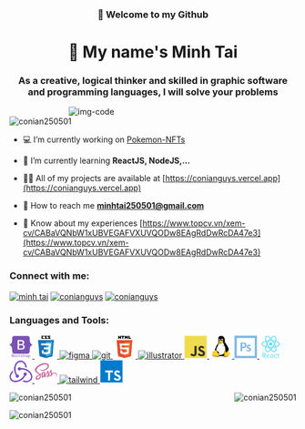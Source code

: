 <h3 align="center">👋 Welcome to my Github</h3>
<h1 align="center"> 📂 My name's Minh Tai </h1>
<h3 align="center">As a creative, logical thinker and skilled in graphic software and programming languages, I will solve your problems</h3>
<img align="right" alt="img-code" width="400" src="https://camo.githubusercontent.com/cae12fddd9d6982901d82580bdf321d81fb299141098ca1c2d4891870827bf17/68747470733a2f2f6d69726f2e6d656469756d2e636f6d2f6d61782f313336302f302a37513379765349765f7430696f4a2d5a2e676966" />

<p align="left"> <img src="https://komarev.com/ghpvc/?username=conian250501&label=Profile%20views&color=0e75b6&style=flat" alt="conian250501" /> </p>

- 💻 I’m currently working on [Pokemon-NFTs](https://pokemoncase-nft.vercel.app/)

- 📱 I’m currently learning **ReactJS, NodeJS,...**

- 👨‍💻 All of my projects are available at [https://conianguys.vercel.app](https://conianguys.vercel.app)

- 📨 How to reach me **minhtai250501@gmail.com**

- 📃 Know about my experiences [https://www.topcv.vn/xem-cv/CABaVQNbW1xUBVEGAFVXUVQODw8EAgRdDwRcDA47e3](https://www.topcv.vn/xem-cv/CABaVQNbW1xUBVEGAFVXUVQODw8EAgRdDwRcDA47e3)

<h3 align="left">Connect with me:</h3>
<p align="left">
<a href="https://linkedin.com/in/minh tai" target="blank"><img align="center" src="https://raw.githubusercontent.com/rahuldkjain/github-profile-readme-generator/master/src/images/icons/Social/linked-in-alt.svg" alt="minh tai" height="30" width="40" /></a>
<a href="https://instagram.com/conianguys" target="blank"><img align="center" src="https://raw.githubusercontent.com/rahuldkjain/github-profile-readme-generator/master/src/images/icons/Social/instagram.svg" alt="conianguys" height="30" width="40" /></a>
<a href="https://www.behance.net/conianguys" target="blank"><img align="center" src="https://raw.githubusercontent.com/rahuldkjain/github-profile-readme-generator/master/src/images/icons/Social/behance.svg" alt="conianguys" height="30" width="40" /></a>
</p>

<h3 align="left">Languages and Tools:</h3>
<p align="left"> <a href="https://getbootstrap.com" target="_blank" rel="noreferrer"> <img src="https://raw.githubusercontent.com/devicons/devicon/master/icons/bootstrap/bootstrap-plain-wordmark.svg" alt="bootstrap" width="40" height="40"/> </a> <a href="https://www.w3schools.com/css/" target="_blank" rel="noreferrer"> <img src="https://raw.githubusercontent.com/devicons/devicon/master/icons/css3/css3-original-wordmark.svg" alt="css3" width="40" height="40"/> </a> <a href="https://www.figma.com/" target="_blank" rel="noreferrer"> <img src="https://www.vectorlogo.zone/logos/figma/figma-icon.svg" alt="figma" width="40" height="40"/> </a> <a href="https://git-scm.com/" target="_blank" rel="noreferrer"> <img src="https://www.vectorlogo.zone/logos/git-scm/git-scm-icon.svg" alt="git" width="40" height="40"/> </a> <a href="https://www.w3.org/html/" target="_blank" rel="noreferrer"> <img src="https://raw.githubusercontent.com/devicons/devicon/master/icons/html5/html5-original-wordmark.svg" alt="html5" width="40" height="40"/> </a> <a href="https://www.adobe.com/in/products/illustrator.html" target="_blank" rel="noreferrer"> <img src="https://www.vectorlogo.zone/logos/adobe_illustrator/adobe_illustrator-icon.svg" alt="illustrator" width="40" height="40"/> </a> <a href="https://developer.mozilla.org/en-US/docs/Web/JavaScript" target="_blank" rel="noreferrer"> <img src="https://raw.githubusercontent.com/devicons/devicon/master/icons/javascript/javascript-original.svg" alt="javascript" width="40" height="40"/> </a> <a href="https://www.linux.org/" target="_blank" rel="noreferrer"> <img src="https://raw.githubusercontent.com/devicons/devicon/master/icons/linux/linux-original.svg" alt="linux" width="40" height="40"/> </a> <a href="https://www.photoshop.com/en" target="_blank" rel="noreferrer"> <img src="https://raw.githubusercontent.com/devicons/devicon/master/icons/photoshop/photoshop-line.svg" alt="photoshop" width="40" height="40"/> </a> <a href="https://reactjs.org/" target="_blank" rel="noreferrer"> <img src="https://raw.githubusercontent.com/devicons/devicon/master/icons/react/react-original-wordmark.svg" alt="react" width="40" height="40"/> </a> <a href="https://redux.js.org" target="_blank" rel="noreferrer"> <img src="https://raw.githubusercontent.com/devicons/devicon/master/icons/redux/redux-original.svg" alt="redux" width="40" height="40"/> </a> <a href="https://sass-lang.com" target="_blank" rel="noreferrer"> <img src="https://raw.githubusercontent.com/devicons/devicon/master/icons/sass/sass-original.svg" alt="sass" width="40" height="40"/> </a> <a href="https://tailwindcss.com/" target="_blank" rel="noreferrer"> <img src="https://www.vectorlogo.zone/logos/tailwindcss/tailwindcss-icon.svg" alt="tailwind" width="40" height="40"/> </a> <a href="https://www.typescriptlang.org/" target="_blank" rel="noreferrer"> <img src="https://raw.githubusercontent.com/devicons/devicon/master/icons/typescript/typescript-original.svg" alt="typescript" width="40" height="40"/> </a> </p>

<p><img align="left" src="https://github-readme-stats.vercel.app/api/top-langs?username=conian250501&show_icons=true&locale=en&layout=compact" alt="conian250501" /></p>

<p>&nbsp;<img align="right" src="https://github-readme-stats.vercel.app/api?username=conian250501&show_icons=true&locale=en" alt="conian250501" /></p>

<p><img align="left" src="https://github-readme-streak-stats.herokuapp.com/?user=conian250501&" alt="conian250501" /></p>
